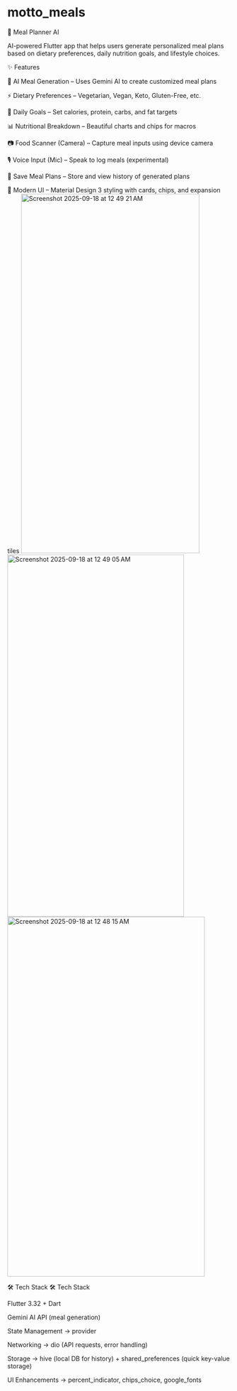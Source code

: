# motto_meals
🍴 Meal Planner AI

AI-powered Flutter app that helps users generate personalized meal plans based on dietary preferences, daily nutrition goals, and lifestyle choices.

✨ Features

🥗 AI Meal Generation – Uses Gemini AI to create customized meal plans

⚡ Dietary Preferences – Vegetarian, Vegan, Keto, Gluten-Free, etc.

🍎 Daily Goals – Set calories, protein, carbs, and fat targets

📊 Nutritional Breakdown – Beautiful charts and chips for macros

📷 Food Scanner (Camera) – Capture meal inputs using device camera

🎙 Voice Input (Mic) – Speak to log meals (experimental)

💾 Save Meal Plans – Store and view history of generated plans

🎨 Modern UI – Material Design 3 styling with cards, chips, and expansion tiles
<img width="403" height="810" alt="Screenshot 2025-09-18 at 12 49 21 AM" src="https://github.com/user-attachments/assets/0be2f551-ac2e-4df0-8a81-bbb355c2e9cb" />
<img width="399" height="816" alt="Screenshot 2025-09-18 at 12 49 05 AM" src="https://github.com/user-attachments/assets/ce53a1a5-faa9-4de8-9d3d-36b8588f98fa" />
<img width="446" height="811" alt="Screenshot 2025-09-18 at 12 48 15 AM" src="https://github.com/user-attachments/assets/cb2d5e6a-c201-4691-b699-54b2ef6107cc" />

🛠 Tech Stack
🛠 Tech Stack

Flutter 3.32 + Dart

Gemini AI API (meal generation)

State Management → provider 

Networking → dio (API requests, error handling)

Storage → hive (local DB for history) + shared_preferences (quick key-value storage)

UI Enhancements → percent_indicator, chips_choice, google_fonts
